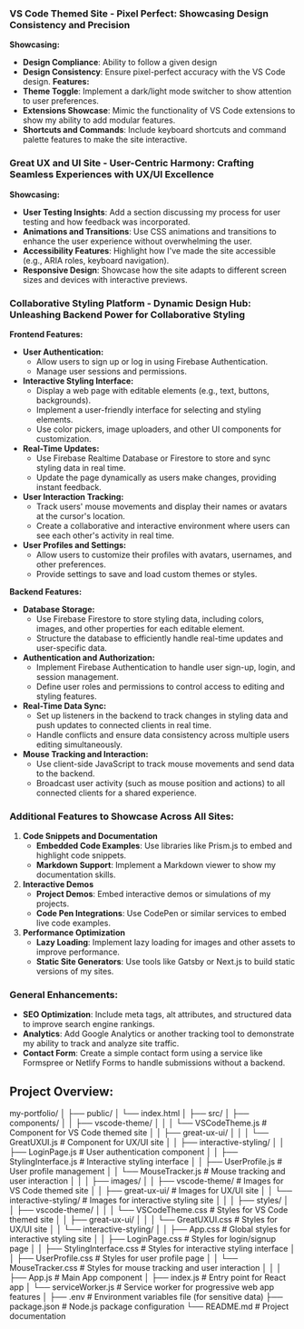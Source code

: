 ### VS Code Themed Site - Pixel Perfect: Showcasing Design Consistency and Precision
**Showcasing:**
- **Design Compliance**: Ability to follow a given design
- **Design Consistency**: Ensure pixel-perfect accuracy with the VS Code design.
**Features:**
- **Theme Toggle**: Implement a dark/light mode switcher to show attention to user preferences.
- **Extensions Showcase**: Mimic the functionality of VS Code extensions to show my ability to add modular features.
- **Shortcuts and Commands**: Include keyboard shortcuts and command palette features to make the site interactive.

### Great UX and UI Site - User-Centric Harmony: Crafting Seamless Experiences with UX/UI Excellence
**Showcasing:**
- **User Testing Insights**: Add a section discussing my process for user testing and how feedback was incorporated.
- **Animations and Transitions**: Use CSS animations and transitions to enhance the user experience without overwhelming the user.
- **Accessibility Features**: Highlight how I've made the site accessible (e.g., ARIA roles, keyboard navigation).
- **Responsive Design**: Showcase how the site adapts to different screen sizes and devices with interactive previews.

### Collaborative Styling Platform - Dynamic Design Hub: Unleashing Backend Power for Collaborative Styling
**Frontend Features:**
- **User Authentication:**
  - Allow users to sign up or log in using Firebase Authentication.
  - Manage user sessions and permissions.
- **Interactive Styling Interface:**
  - Display a web page with editable elements (e.g., text, buttons, backgrounds).
  - Implement a user-friendly interface for selecting and styling elements.
  - Use color pickers, image uploaders, and other UI components for customization.
- **Real-Time Updates:**
  - Use Firebase Realtime Database or Firestore to store and sync styling data in real time.
  - Update the page dynamically as users make changes, providing instant feedback.
- **User Interaction Tracking:**
  - Track users' mouse movements and display their names or avatars at the cursor's location.
  - Create a collaborative and interactive environment where users can see each other's activity in real time.
- **User Profiles and Settings:**
  - Allow users to customize their profiles with avatars, usernames, and other preferences.
  - Provide settings to save and load custom themes or styles.

**Backend Features:**
- **Database Storage:**
  - Use Firebase Firestore to store styling data, including colors, images, and other properties for each editable element.
  - Structure the database to efficiently handle real-time updates and user-specific data.
- **Authentication and Authorization:**
  - Implement Firebase Authentication to handle user sign-up, login, and session management.
  - Define user roles and permissions to control access to editing and styling features.
- **Real-Time Data Sync:**
  - Set up listeners in the backend to track changes in styling data and push updates to connected clients in real time.
  - Handle conflicts and ensure data consistency across multiple users editing simultaneously.
- **Mouse Tracking and Interaction:**
  - Use client-side JavaScript to track mouse movements and send data to the backend.
  - Broadcast user activity (such as mouse position and actions) to all connected clients for a shared experience.

### Additional Features to Showcase Across All Sites:
1. **Code Snippets and Documentation**
   - **Embedded Code Examples**: Use libraries like Prism.js to embed and highlight code snippets.
   - **Markdown Support**: Implement a Markdown viewer to show my documentation skills.
2. **Interactive Demos**
   - **Project Demos**: Embed interactive demos or simulations of my projects.
   - **Code Pen Integrations**: Use CodePen or similar services to embed live code examples.
3. **Performance Optimization**
   - **Lazy Loading**: Implement lazy loading for images and other assets to improve performance.
   - **Static Site Generators**: Use tools like Gatsby or Next.js to build static versions of my sites.

### General Enhancements:
- **SEO Optimization**: Include meta tags, alt attributes, and structured data to improve search engine rankings.
- **Analytics**: Add Google Analytics or another tracking tool to demonstrate my ability to track and analyze site traffic.
- **Contact Form**: Create a simple contact form using a service like Formspree or Netlify Forms to handle submissions without a backend.

## Project Overview:

my-portfolio/
│
├── public/
│ └── index.html
│
├── src/
│ ├── components/
│ │ ├── vscode-theme/
│ │ │ └── VSCodeTheme.js # Component for VS Code themed site
│ │ ├── great-ux-ui/
│ │ │ └── GreatUXUI.js # Component for UX/UI site
│ │ ├── interactive-styling/
│ │ ├── LoginPage.js # User authentication component
│ │ ├── StylingInterface.js # Interactive styling interface
│ │ ├── UserProfile.js # User profile management
│ │ └── MouseTracker.js # Mouse tracking and user interaction
│ │
│ ├── images/
│ │ ├── vscode-theme/ # Images for VS Code themed site
│ │ ├── great-ux-ui/ # Images for UX/UI site
│ │ └── interactive-styling/ # Images for interactive styling site
│ │
│ ├── styles/
│ │ ├── vscode-theme/
│ │ │ └── VSCodeTheme.css # Styles for VS Code themed site
│ │ ├── great-ux-ui/
│ │ │ └── GreatUXUI.css # Styles for UX/UI site
│ │ └── interactive-styling/
│ │ ├── App.css # Global styles for interactive styling site
│ │ ├── LoginPage.css # Styles for login/signup page
│ │ ├── StylingInterface.css # Styles for interactive styling interface
│ │ ├── UserProfile.css # Styles for user profile page
│ │ └── MouseTracker.css # Styles for mouse tracking and user interaction
│ │
│ ├── App.js # Main App component
│ ├── index.js # Entry point for React app
│ └── serviceWorker.js # Service worker for progressive web app features
│
├── .env # Environment variables file (for sensitive data)
├── package.json # Node.js package configuration
└── README.md # Project documentation
